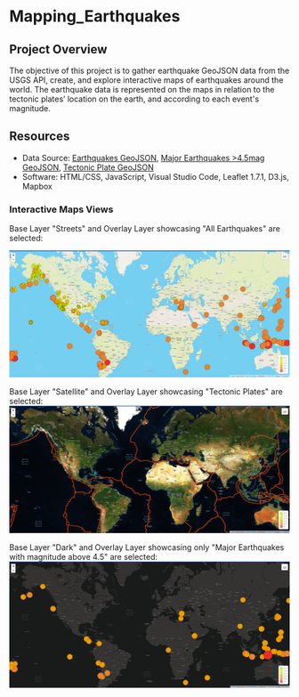 # Mapping_Earthquakes

## Project Overview

The objective of this project is to gather earthquake GeoJSON data from the USGS API, create, and explore interactive maps of earthquakes around the world. The earthquake data is represented on the maps in relation to the tectonic plates’ location on the earth, and according to each event's magnitude.

## Resources

* Data Source: [Earthquakes GeoJSON](https://earthquake.usgs.gov/earthquakes/feed/v1.0/summary/all_week.geojson), [Major Earthquakes >4.5mag GeoJSON](https://earthquake.usgs.gov/earthquakes/feed/v1.0/summary/4.5_week.geojson), [Tectonic Plate GeoJSON](https://raw.githubusercontent.com/fraxen/tectonicplates/master/GeoJSON/PB2002_boundaries.json)
* Software: HTML/CSS, JavaScript, Visual Studio Code, Leaflet 1.7.1, D3.js, Mapbox

### Interactive Maps Views

Base Layer "Streets" and Overlay Layer showcasing "All Earthquakes" are selected:

![Streets](https://github.com/doliver231/Mapping_Earthquakes/blob/main/Images/Streets-AllEarthquakes.png)

Base Layer "Satellite" and Overlay Layer showcasing "Tectonic Plates" are selected:
![Satellite](https://github.com/doliver231/Mapping_Earthquakes/blob/main/Images/Satellite-Tectonic.png)

Base Layer "Dark" and Overlay Layer showcasing only "Major Earthquakes with magnitude above 4.5" are selected:
![Dark](https://github.com/doliver231/Mapping_Earthquakes/blob/main/Images/Dark-MajorEarthquakes.png)